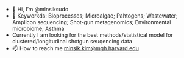 - 👋 Hi, I’m @minsiksudo
- 👀 Keyworkds: Bioprocesses; Microalgae; Pahtogens; Wastewater; Amplicon sequencing; Shot-gun metagenomics; Environmental microbiome; Asthma
- Currently I am looking for the best methods/statistical model for clustered/longitudinal shotgun seuqencing data
- 📫 How to reach me minsik.kim@mgh.harvard.edu

<!---
minsiksudo/minsiksudo is a ✨ special ✨ repository because its `README.md` (this file) appears on your GitHub profile.
You can click the Preview link to take a look at your changes.
--->
